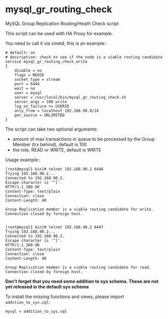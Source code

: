 # mysql_gr_routing_check
MySQL Group Replication Routing/Heath Check script

This script can be used with HA Proxy for example.

You need to call it via xinetd, this is an example::

    # default: on
    # description: check to see if the node is a viable routing candidate
    service mysql_gr_routing_check_write
    {
        disable = no
        flags = REUSE
        socket_type = stream
        port = 6446
        wait = no
        user = mysql
        server = /usr/local/bin/mysql_gr_routing_check.sh
        server_args = 100 write
        log_on_failure += USERID
        only_from = localhost 192.168.90.0/24
        per_source = UNLIMITED
    }

The script can take two optional arguments: 

- amount of max transactions in queue to be processed by the Group Member (trx behind), default is 100
- the role, READ or WRITE, default is WRITE

Usage example::

    [root@mysql1 bin]# telnet 192.168.90.2 6446
    Trying 192.168.90.2...
    Connected to 192.168.90.2.
    Escape character is '^]'.
    HTTP/1.1 200 OK
    Content-Type: text/plain
    Connection: close
    Content-Length: 40

    Group Replication member is a viable routing candidate for write.
    Connection closed by foreign host.


    [root@mysql1 bin]# telnet 192.168.90.2 6447
    Trying 192.168.90.2...
    Connected to 192.168.90.2.
    Escape character is '^]'.
    HTTP/1.1 200 OK
    Content-Type: text/plain
    Connection: close
    Content-Length: 40

    Group Replication member is a viable routing candidate for read.
    Connection closed by foreign host.


**Don't forget that you need some addition to sys schema. These are not yet released in the default sys schema**

To install the missing functions and views, please import ```addition_to_sys.sql```:

    mysql < addition_to_sys.sql 


